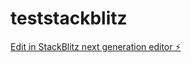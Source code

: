# teststackblitz

[Edit in StackBlitz next generation editor ⚡️](https://stackblitz.com/~/github.com/alliemetcalf/teststackblitz)